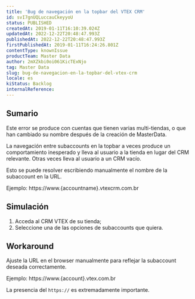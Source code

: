 ```yaml
---
title: 'Bug de navegación en la topbar del VTEX CRM'
id: svI7gnUQLuccauCkeyyoU
status: PUBLISHED
createdAt: 2019-01-11T16:10:39.024Z
updatedAt: 2022-12-22T20:48:47.993Z
publishedAt: 2022-12-22T20:48:47.993Z
firstPublishedAt: 2019-01-11T16:24:26.801Z
contentType: knownIssue
productTeam: Master Data
author: 2mXZkbi0oi061KicTExNjo
tag: Master Data
slug: bug-de-navegacion-en-la-topbar-del-vtex-crm
locale: es
kiStatus: Backlog
internalReference: 
---
```


## Sumario

Este error se produce con cuentas que tienen varias multi-tiendas, o que han cambiado su nombre después de la creación de MasterData.

La navegación entre subaccounts en la topbar a veces produce un comportamiento inesperado y lleva al usuario a la tienda en lugar del CRM relevante. Otras veces lleva al usuario a un CRM vacío.

Esto se puede resolver escribiendo manualmente el nombre de la subaccount en la URL.

Ejemplo: https://www.{accountname}.vtexcrm.com.br

## Simulación

1. Acceda al CRM VTEX de su tienda;
2. Seleccione una de las opciones de subaccounts que quiera.

## Workaround

Ajuste la URL en el browser manualmente para reflejar la subaccount deseada correctamente.

Ejemplo: https://www.{account}.vtex.com.br

La presencia del `https://` es extremadamente importante.

